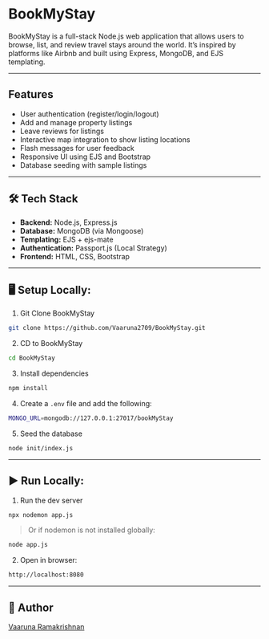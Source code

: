 #  BookMyStay

BookMyStay is a full-stack Node.js web application that allows users to browse, list, and review travel stays around the world. It’s inspired by platforms like Airbnb and built using Express, MongoDB, and EJS templating.

---

##  Features

- User authentication (register/login/logout)
- Add and manage property listings
- Leave reviews for listings
- Interactive map integration to show listing locations
- Flash messages for user feedback
- Responsive UI using EJS and Bootstrap
- Database seeding with sample listings

---

## 🛠️ Tech Stack

- **Backend:** Node.js, Express.js  
- **Database:** MongoDB (via Mongoose)  
- **Templating:** EJS + ejs-mate  
- **Authentication:** Passport.js (Local Strategy)  
- **Frontend:** HTML, CSS, Bootstrap  

---

## 🖥️ Setup Locally:

1. Git Clone BookMyStay

```bash
git clone https://github.com/Vaaruna2709/BookMyStay.git
```

2. CD to BookMyStay

```bash
cd BookMyStay
```

3. Install dependencies

```bash
npm install
```

4. Create a `.env` file and add the following:

```bash
MONGO_URL=mongodb://127.0.0.1:27017/bookMyStay
```

5. Seed the database

```bash
node init/index.js
```

---

## ▶️ Run Locally:

1. Run the dev server

```bash
npx nodemon app.js
```

> Or if nodemon is not installed globally:

```bash
node app.js
```

2. Open in browser:

```bash
http://localhost:8080
```

---

## 👤 Author

[Vaaruna Ramakrishnan](https://github.com/Vaaruna2709)
